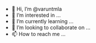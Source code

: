 - 👋 Hi, I’m @varuntmla
- 👀 I’m interested in ...
- 🌱 I’m currently learning ...
- 💞️ I’m looking to collaborate on ...
- 📫 How to reach me ...

<!---
varuntmla/varuntmla is a ✨ special ✨ repository because its `README.md` (this file) appears on your GitHub profile.
You can click the Preview link to take a look at your changes.
--->
